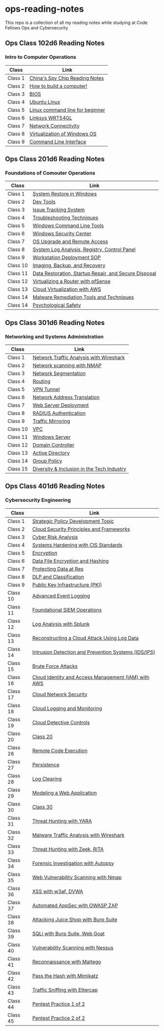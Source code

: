 # ops-reading-notes
This repo is a collection of all my reading notes while studying at Code Fellows Ops and Cybersecurity

## Ops Class 102d6 Reading Notes
### Intro to Computer Operations

|Class |Link |
|---|---|
|Class 1| [China's Spy Chip Reading Notes](https://github.com/connieuribe/ops-reading-notes/wiki/Ops-102:-Class-01) |
|Class 2| [How to build a computer!](https://github.com/connieuribe/ops-reading-notes/wiki/Ops-102:-Class-02) |
|Class 3| [BIOS](https://github.com/connieuribe/ops-reading-notes/wiki/Ops-102:-Class-03) |
|Class 4| [Ubuntu Linux](https://github.com/connieuribe/ops-reading-notes/wiki/Ops-102:-Class-04) |
|Class 5| [Linux command line for beginner](https://github.com/connieuribe/ops-reading-notes/wiki/Ops-102:-Class-05) |
|Class 6| [Linksys WRT54GL](https://github.com/connieuribe/ops-reading-notes/wiki/Ops-102:-Class-06) |
|Class 7| [Network Connectivity](https://github.com/connieuribe/ops-reading-notes/wiki/Ops-102:-Class-07) |
|Class 8| [Virtualization of Windows OS](https://github.com/connieuribe/ops-reading-notes/wiki/Ops-102:-Class-08) |
|Class 9| [Command Line Interface](https://github.com/connieuribe/ops-reading-notes/wiki/Ops-102:-Class-09) |






## Ops Class 201d6 Reading Notes
### Foundations of Comouter Operations

|Class |Link |
|------|---|
|Class 1| [System Restore in Windows](https://github.com/connieuribe/ops-reading-notes/wiki/Ops-201:-Class-01) |
|Class 2| [Dev Tools](https://github.com/connieuribe/ops-reading-notes/wiki/Ops-201:-Class-02) |
|Class 3| [Issue Tracking System](https://github.com/connieuribe/ops-reading-notes/wiki/Ops-201:-Class-03) |
|Class 4| [Troubleshooting Techniques](https://github.com/connieuribe/ops-reading-notes/wiki/Ops-201:-Class-04) |
|Class 5| [Windows Command Line Tools](https://github.com/connieuribe/ops-reading-notes/wiki/Ops-201:-Class-05) |
|Class 6| [Windows Security Center](https://github.com/connieuribe/ops-reading-notes/wiki/Ops-201:-Class-06) |
|Class 7| [OS Upgrade and Remote Access](https://github.com/connieuribe/ops-reading-notes/wiki/Ops-201:-Class-07) |
|Class 8| [System Log Analysis, Registry, Control Panel](https://github.com/connieuribe/ops-reading-notes/wiki/Ops-201:-Class-08) |
|Class 9| [Workstation Deployment SOP](https://github.com/connieuribe/ops-reading-notes/wiki/Ops-201:-Class-09) |
|Class 10| [Imaging, Backup, and Recovery](https://github.com/connieuribe/ops-reading-notes/wiki/Ops-201:-Class-10) |
|Class 11| [Data Restoration, Startup Repair, and Secure Disposal](https://github.com/connieuribe/ops-reading-notes/wiki/Ops-201:-Class-11) |
|Class 12| [Virtualizing a Router with pfSense](https://github.com/connieuribe/ops-reading-notes/wiki/Ops-201:-Class-12) |
|Class 13| [Cloud Virtualization with AWS](https://github.com/connieuribe/ops-reading-notes/wiki/Ops-201:-Class-13) |
|Class 14| [Malware Remediation Tools and Techniques](https://github.com/connieuribe/ops-reading-notes/wiki/Ops-201:-Class-14) |
|Class 14| [Psychological Safety](https://github.com/connieuribe/ops-reading-notes/wiki/Ops-201:-Class-14Psych) |

## Ops Class 301d6 Reading Notes
### Networking and Systems Administration

|Class |Link |
|---|---|
|Class 1| [Network Traffic Analysis with Wireshark](https://github.com/connieuribe/ops-reading-notes/wiki/Ops-301:-Class-01) |
|Class 2| [Network scanning with NMAP](https://github.com/connieuribe/ops-reading-notes/wiki/Ops-301:-Class-02) |
|Class 3| [Network Segmentation](https://github.com/connieuribe/ops-reading-notes/wiki/Ops-301:-Class-03) |
|Class 4| [Routing](https://github.com/connieuribe/ops-reading-notes/wiki/Ops-301:-Class-04) |
|Class 5| [VPN Tunnel](https://github.com/connieuribe/ops-reading-notes/wiki/Ops-301:-Class-05) |
|Class 6| [Network Address Translation](https://github.com/connieuribe/ops-reading-notes/wiki/Ops-301:-Class-06) |
|Class 7| [Web Server Deployment](https://github.com/connieuribe/ops-reading-notes/wiki/Ops-301:-Class-07) |
|Class 8| [RADIUS Authentication](https://github.com/connieuribe/ops-reading-notes/wiki/Ops-301:-Class-08) |
|Class 9| [Traffic Mirroring](https://github.com/connieuribe/ops-reading-notes/wiki/Ops-301:-Class-09) |
|Class 10| [VPC](https://github.com/connieuribe/ops-reading-notes/wiki/Ops-301:-Class-10) |
|Class 11| [Windows Server](https://github.com/connieuribe/ops-reading-notes/wiki/Ops-301:-Class-11) |
|Class 12| [Domain Controller](https://github.com/connieuribe/ops-reading-notes/wiki/Ops-301:-Class-12) |
|Class 13| [Active Directory](https://github.com/connieuribe/ops-reading-notes/wiki/Ops-301:-Class-13) |
|Class 14| [Group Policy](https://github.com/connieuribe/ops-reading-notes/wiki/Ops-301:-Class-14) |
|Class 15| [Diversity & Inclusion in the Tech Industry](https://github.com/connieuribe/ops-reading-notes/wiki/Ops-301:-Class-15) |

## Ops Class 401d6 Reading Notes
### Cybersecurity Engineering

|Class |Link |
|---|---|
|Class 1| [Strategic Policy Development Topic](https://github.com/connieuribe/ops-reading-notes/wiki/Ops-401:-Class-01) |
|Class 2| [Cloud Security Principles and Frameworks](https://github.com/connieuribe/ops-reading-notes/wiki/Ops-401:-Class-02) |
|Class 3| [Cyber Risk Analysis](https://github.com/connieuribe/ops-reading-notes/wiki/Ops-401:-Class-03) |
|Class 4| [Systems Hardening with CIS Standards](https://github.com/connieuribe/ops-reading-notes/wiki/Ops-401:-Class-04) |
|Class 5| [Encryption ](https://github.com/connieuribe/ops-reading-notes/wiki/Ops-401:-Class-05) |
|Class 6| [Data File Encryption and Hashing](https://github.com/connieuribe/ops-reading-notes/wiki/Ops-401:-Class-06) |
|Class 7| [Protecting Data at Res](https://github.com/connieuribe/ops-reading-notes/wiki/Ops-401:-Class-07) |
|Class 8| [DLP and Classification](https://github.com/connieuribe/ops-reading-notes/wiki/Ops-401:-Class-08) |
|Class 9| [Public Key Infrastructure (PKI)](https://github.com/connieuribe/ops-reading-notes/wiki/Ops-401:-Class-09) |
|Class 10| [Advanced Event Logging](https://github.com/connieuribe/ops-reading-notes/wiki/Ops-401:-Class-10) |
|Class 11| [Foundational SIEM Operations](https://github.com/connieuribe/ops-reading-notes/wiki/Ops-401:-Class-11) |
|Class 12| [Log Analysis with Splunk](https://github.com/connieuribe/ops-reading-notes/wiki/Ops-401:-Class-12) |
|Class 13| [Reconstructing a Cloud Attack Using Log Data](https://github.com/connieuribe/ops-reading-notes/wiki/Ops-401:-Class-13) |
|Class 14| [Intrusion Detection and Prevention Systems (IDS/IPS)](https://github.com/connieuribe/ops-reading-notes/wiki/Ops-401:-Class-14) |
|Class 15| [Brute Force Attacks](https://github.com/connieuribe/ops-reading-notes/wiki/Ops-401:-Class-15) |
|Class 16| [Cloud Identity and Access Management (IAM) with AWS](https://github.com/connieuribe/ops-reading-notes/wiki/Ops-401:-Class-16) |
|Class 17| [Cloud Network Security](https://github.com/connieuribe/ops-reading-notes/wiki/Ops-401:-Class-17) |
|Class 18| [Cloud Logging and Monitoring](https://github.com/connieuribe/ops-reading-notes/wiki/Ops-401:-Class-18) |
|Class 19| [Cloud Detective Controls](https://github.com/connieuribe/ops-reading-notes/wiki/Ops-401:-Class-19) |
|Class 20| [Class 20](https://github.com/connieuribe/ops-reading-notes/wiki/Ops-401:-Class-20) |
|Class 26| [Remote Code Execution](https://github.com/connieuribe/ops-reading-notes/wiki/Ops-401:-Class-26) |
|Class 27| [Persistence ](https://github.com/connieuribe/ops-reading-notes/wiki/Ops-401:-Class-27) |
|Class 28| [Log Clearing](https://github.com/connieuribe/ops-reading-notes/wiki/Ops-401:-Class-28) |
|Class 29| [Modeling a Web Application](https://github.com/connieuribe/ops-reading-notes/wiki/Ops-401:-Class-29) |
|Class 30| [Class 30](https://github.com/connieuribe/ops-reading-notes/wiki/Ops-401:-Class-30) |
|Class 31| [Threat Hunting with YARA](https://github.com/connieuribe/ops-reading-notes/wiki/Ops-401:-Class-31) |
|Class 32| [Malware Traffic Analysis with Wireshark](https://github.com/connieuribe/ops-reading-notes/wiki/Ops-401:-Class-32) |
|Class 33| [Threat Hunting with Zeek, RITA](https://github.com/connieuribe/ops-reading-notes/wiki/Ops-401:-Class-33) |
|Class 34| [Forensic Investigation with Autopsy](https://github.com/connieuribe/ops-reading-notes/wiki/Ops-401:-Class-34) |
|Class 35| [Web Vulnerability Scanning with Nmap](https://github.com/connieuribe/ops-reading-notes/wiki/Ops-401:-Class-35) |
|Class 36| [XSS with w3af, DVWA](https://github.com/connieuribe/ops-reading-notes/wiki/Ops-401:-Class-36) |
|Class 37| [Automated AppSec with OWASP ZAP](https://github.com/connieuribe/ops-reading-notes/wiki/Ops-401:-Class-37) |
|Class 38| [Attacking Juice Shop with Burp Suite](https://github.com/connieuribe/ops-reading-notes/wiki/Ops-401:-Class-38) |
|Class 39| [SQLi with Burp Suite, Web Goat](https://github.com/connieuribe/ops-reading-notes/wiki/Ops-401:-Class-39) |
|Class 40| [Vulnerability Scanning with Nessus](https://github.com/connieuribe/ops-reading-notes/wiki/Ops-401:-Class-40) |
|Class 41| [Reconnaissance with Maltego](https://github.com/connieuribe/ops-reading-notes/wiki/Ops-401:-Class-41) |
|Class 42| [Pass the Hash with Mimikatz](https://github.com/connieuribe/ops-reading-notes/wiki/Ops-401:-Class-42) |
|Class 43| [Traffic Sniffing with Ettercap](https://github.com/connieuribe/ops-reading-notes/wiki/Ops-401:-Class-43) |
|Class 44| [Pentest Practice 1 of 2](https://github.com/connieuribe/ops-reading-notes/wiki/Ops-401:-Class-44) |
|Class 45| [Pentest Practice 2 of 2](https://github.com/connieuribe/ops-reading-notes/wiki/Ops-401:-Class-45) |